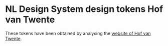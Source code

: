 # NL Design System design tokens Hof van Twente

These tokens have been obtained by analysing the [website of Hof van Twente](https://www.hofvantwente.nl/).
